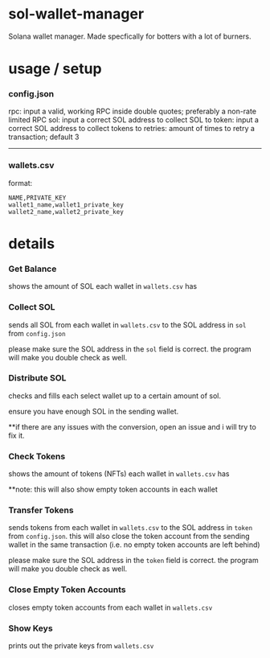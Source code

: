 # sol-wallet-manager
Solana wallet manager. Made specfically for botters with a lot of burners.

# usage / setup
### config.json
rpc: input a valid, working RPC inside double quotes; preferably a non-rate limited RPC
sol: input a correct SOL address to collect SOL to
token: input a correct SOL address to collect tokens to
retries: amount of times to retry a transaction; default 3

---

### wallets.csv
format:
```
NAME,PRIVATE_KEY
wallet1_name,wallet1_private_key
wallet2_name,wallet2_private_key
```

# details
### Get Balance
shows the amount of SOL each wallet in `wallets.csv` has

### Collect SOL
sends all SOL from each wallet in `wallets.csv` to the SOL address in `sol` from `config.json`

please make sure the SOL address in the `sol` field is correct. the program will make you double check as well.

### Distribute SOL
checks and fills each select wallet up to a certain amount of sol.

ensure you have enough SOL in the sending wallet.

**if there are any issues with the conversion, open an issue and i will try to fix it. 

### Check Tokens
shows the amount of tokens (NFTs) each wallet in `wallets.csv` has

**note: this will also show empty token accounts in each wallet

### Transfer Tokens
sends tokens from each wallet in `wallets.csv` to the SOL address in `token` from `config.json`. this will also close the token account from the sending wallet in the same transaction (i.e. no empty token accounts are left behind)

please make sure the SOL address in the `token` field is correct. the program will make you double check as well.

### Close Empty Token Accounts
closes empty token accounts from each wallet in `wallets.csv`

### Show Keys
prints out the private keys from `wallets.csv`
